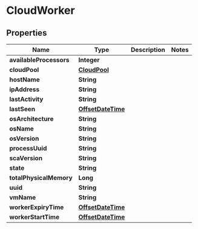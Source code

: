 
# CloudWorker

## Properties
Name | Type | Description | Notes
------------ | ------------- | ------------- | -------------
**availableProcessors** | **Integer** |  | 
**cloudPool** | [**CloudPool**](CloudPool.md) |  | 
**hostName** | **String** |  | 
**ipAddress** | **String** |  | 
**lastActivity** | **String** |  | 
**lastSeen** | [**OffsetDateTime**](OffsetDateTime.md) |  | 
**osArchitecture** | **String** |  | 
**osName** | **String** |  | 
**osVersion** | **String** |  | 
**processUuid** | **String** |  | 
**scaVersion** | **String** |  | 
**state** | **String** |  | 
**totalPhysicalMemory** | **Long** |  | 
**uuid** | **String** |  | 
**vmName** | **String** |  | 
**workerExpiryTime** | [**OffsetDateTime**](OffsetDateTime.md) |  | 
**workerStartTime** | [**OffsetDateTime**](OffsetDateTime.md) |  | 



